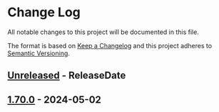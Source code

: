 # Change Log
All notable changes to this project will be documented in this file.

The format is based on [Keep a Changelog](http://keepachangelog.com/)
and this project adheres to [Semantic Versioning](http://semver.org/).

<!-- next-header -->
## [Unreleased] - ReleaseDate

## [1.70.0] - 2024-05-02

<!-- next-url -->
[Unreleased]: https://github.com/polyfill-rs/is_terminal_polyfill/compare/v1.70.0...HEAD
[1.70.0]: https://github.com/rust-cli/argfile/compare/e7b7555...v1.70.0
